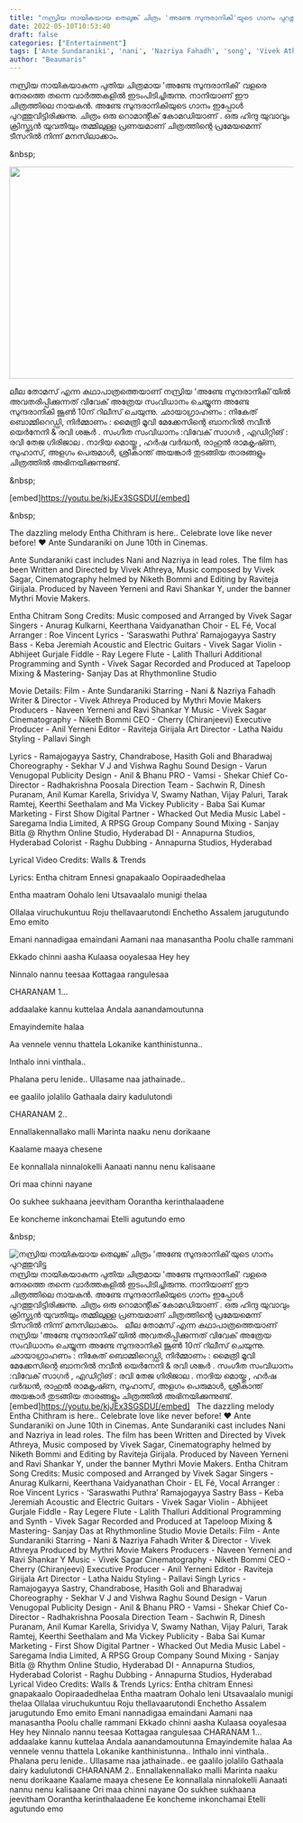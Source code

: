 ```yaml
---
title: "നസ്രിയ നായികയായ തെലുങ്ക് ചിത്രം 'അണ്ടേ സുന്ദരാനികി'യുടെ ഗാനം പുറത്തുവിട്ടു"
date: 2022-05-10T10:53:40
draft: false
categories: ["Entertainment"]
tags: ['Ante Sundaraniki', 'nani', 'Nazriya Fahadh', 'song', 'Vivek Athreya']
author: "Beaumaris"
---
```


നസ്രിയ നായികയാകുന്ന പുതിയ ചിത്രമായ 'അണ്ടേ സുന്ദരാനികി' വളരെ നേരത്തെ തന്നെ വാർത്തകളിൽ ഇടംപിടിച്ചിരുന്നു. നാനിയാണ് ഈ ചിത്രത്തിലെ നായകൻ. അണ്ടേ സുന്ദരാനികിയുടെ ഗാനം ഇപ്പോൾ പുറത്തുവിട്ടിരിക്കുന്നു. ചിത്രം ഒരു റൊമാന്റിക് കോമഡിയാണ് . ഒരു ഹിന്ദു യുവാവും ക്രിസ്ത്യൻ യുവതിയും തമ്മിലുള്ള പ്രണയമാണ് ചിത്രത്തിന്റെ പ്രമേയമെന്ന് ടീസറില്‍ നിന്ന് മനസിലാക്കാം.

&amp;nbsp;

<img class="size-full wp-image-333655 aligncenter" src="https://cdn.boolokam.com/articles/2022/05/vvddddd.jpg" alt="" width="600" height="376" />

ലീല തോമസ് എന്ന കഥാപാത്രത്തെയാണ് നസ്രിയ 'അണ്ടേ സുന്ദരാനികി'യില്‍ അവതരിപ്പിക്കുന്നത് വിവേക് അത്രേയ സംവിധാനം ചെയ്യുന്ന അണ്ടേ സുന്ദരാനികി ജൂൺ 10ന് റിലീസ് ചെയുന്നു. ഛായാഗ്രാഹണം : നികേത് ബൊമ്മിറെഡ്ഡി, നിർമ്മാണം : മൈത്രി മൂവി മേക്കേസിന്റെ ബാനറിൽ നവീൻ യെര്‍നേനി &amp; രവി ശങ്കർ . സംഗീത സംവിധാനം :വിവേക് സാഗർ , എഡിറ്റിങ് : രവി തേജ ഗിരിജാല . നാദിയ മൊയ്തു , ഹര്‍ഷ വര്‍ദ്ധൻ, രാഹുല്‍ രാമകൃഷ്‍ണ, സുഹാസ്, അളഗം പെരുമാള്‍, ശ്രീകാന്ത് അയങ്കാര്‍ തുടങ്ങിയ താരങ്ങളും ചിത്രത്തിൽ അഭിനയിക്കുന്നുണ്ട്.

&amp;nbsp;

[embed]https://youtu.be/kjJEx3SGSDU[/embed]

&amp;nbsp;

The dazzling melody Entha Chithram is here.. Celebrate love like never before! ♥️
Ante Sundaraniki on June 10th in Cinemas.

Ante Sundaraniki cast includes Nani and Nazriya in lead roles.
The film has been Written and Directed by Vivek Athreya, Music composed by Vivek Sagar, Cinematography helmed by Niketh Bommi and Editing by Raviteja Girijala.
Produced by Naveen Yerneni and Ravi Shankar Y, under the banner Mythri Movie Makers.

Entha Chitram Song Credits:
Music composed and Arranged by Vivek Sagar
Singers - Anurag Kulkarni, Keerthana Vaidyanathan
Choir - EL Fé, Vocal Arranger : Roe Vincent
Lyrics - ‘Saraswathi Puthra’ Ramajogayya Sastry
Bass - Keba Jeremiah
Acoustic and Electric Guitars - Vivek Sagar
Violin - Abhijeet Gurjale
Fiddle - Ray Legere
Flute - Lalith Thalluri
Additional Programming and Synth - Vivek Sagar
Recorded and Produced at Tapeloop
Mixing &amp; Mastering- Sanjay Das at Rhythmonline Studio

Movie Details:
Film - Ante Sundaraniki
Starring - Nani &amp; Nazriya Fahadh
Writer &amp; Director - Vivek Athreya
Produced by Mythri Movie Makers
Producers - Naveen Yerneni and Ravi Shankar Y
Music - Vivek Sagar
Cinematography - Niketh Bommi
CEO - Cherry (Chiranjeevi)
Executive Producer - Anil Yerneni
Editor - Raviteja Girijala
Art Director - Latha Naidu
Styling - Pallavi Singh

Lyrics - Ramajogayya Sastry, Chandrabose, Hasith Goli and Bharadwaj
Choreography - Sekhar V J and Vishwa Raghu
Sound Design - Varun Venugopal
Publicity Design - Anil &amp; Bhanu
PRO - Vamsi - Shekar
Chief Co-Director - Radhakrishna Poosala
Direction Team - Sachwin R, Dinesh Puranam, Anil Kumar Karella, Srividya V, Swamy Nathan, Vijay Paluri, Tarak Ramtej, Keerthi Seethalam and Ma Vickey
Publicity - Baba Sai Kumar
Marketing - First Show
Digital Partner - Whacked Out Media
Music Label - Saregama India Limited, A RPSG Group Company
Sound Mixing - Sanjay Bitla @ Rhythm Online Studio, Hyderabad
DI - Annapurna Studios, Hyderabad
Colorist - Raghu
Dubbing - Annapurna Studios, Hyderabad

Lyrical Video Credits:
Walls &amp; Trends

Lyrics:
Entha chitram
Ennesi gnapakaalo
Oopiraadedhelaa

Entha maatram
Oohalo leni
Utsavaalalo munigi thelaa

Ollalaa viruchukuntuu
Roju thellavaarutondi
Enchetho
Assalem jarugutundo
Emo emito

Emani nannadigaa emaindani
Aamani naa manasantha
Poolu challe rammani

Ekkado chinni aasha
Kulaasa ooyalesaa
Hey hey

Ninnalo nannu teesaa
Kottagaa rangulesaa

CHARANAM 1...

addaalake kannu kuttelaa
Andala aanandamoutunna

Emayindemite halaa

Aa vennele vennu thattela
Lokanike kanthinistunna..

Inthalo inni vinthala..

Phalana peru lenide..
Ullasame naa jathainade..

ee gaalilo jolalilo
Gathaala dairy kadulutondi

CHARANAM 2..

Ennallakennallako malli
Marinta naaku nenu dorikaane

Kaalame maaya chesene

Ee konnallala ninnalokelli
Aanaati nannu nenu kalisaane

Ori maa chinni nayane

Oo sukhee sukhaana jeevitham
Oorantha kerinthalaadene

Ee koncheme inkonchamai
Etelli agutundo emo

&amp;nbsp;


![നസ്രിയ നായികയായ തെലുങ്ക് ചിത്രം 'അണ്ടേ സുന്ദരാനികി'യുടെ ഗാനം പുറത്തുവിട്ടു](https://cdn.boolokam.com/articles/2022/05/vvddddd.jpg)നസ്രിയ നായികയാകുന്ന പുതിയ ചിത്രമായ 'അണ്ടേ സുന്ദരാനികി' വളരെ നേരത്തെ തന്നെ വാർത്തകളിൽ ഇടംപിടിച്ചിരുന്നു. നാനിയാണ് ഈ ചിത്രത്തിലെ നായകൻ. അണ്ടേ സുന്ദരാനികിയുടെ ഗാനം ഇപ്പോൾ പുറത്തുവിട്ടിരിക്കുന്നു. ചിത്രം ഒരു റൊമാന്റിക് കോമഡിയാണ് . ഒരു ഹിന്ദു യുവാവും ക്രിസ്ത്യൻ യുവതിയും തമ്മിലുള്ള പ്രണയമാണ് ചിത്രത്തിന്റെ പ്രമേയമെന്ന് ടീസറില്‍ നിന്ന് മനസിലാക്കാം. &nbsp; ലീല തോമസ് എന്ന കഥാപാത്രത്തെയാണ് നസ്രിയ 'അണ്ടേ സുന്ദരാനികി'യില്‍ അവതരിപ്പിക്കുന്നത് വിവേക് അത്രേയ സംവിധാനം ചെയ്യുന്ന അണ്ടേ സുന്ദരാനികി ജൂൺ 10ന് റിലീസ് ചെയുന്നു. ഛായാഗ്രാഹണം : നികേത് ബൊമ്മിറെഡ്ഡി, നിർമ്മാണം : മൈത്രി മൂവി മേക്കേസിന്റെ ബാനറിൽ നവീൻ യെര്‍നേനി & രവി ശങ്കർ . സംഗീത സംവിധാനം :വിവേക് സാഗർ , എഡിറ്റിങ് : രവി തേജ ഗിരിജാല . നാദിയ മൊയ്തു , ഹര്‍ഷ വര്‍ദ്ധൻ, രാഹുല്‍ രാമകൃഷ്‍ണ, സുഹാസ്, അളഗം പെരുമാള്‍, ശ്രീകാന്ത് അയങ്കാര്‍ തുടങ്ങിയ താരങ്ങളും ചിത്രത്തിൽ അഭിനയിക്കുന്നുണ്ട്. &nbsp; [embed]https://youtu.be/kjJEx3SGSDU[/embed] &nbsp; The dazzling melody Entha Chithram is here.. Celebrate love like never before! ♥️ Ante Sundaraniki on June 10th in Cinemas. Ante Sundaraniki cast includes Nani and Nazriya in lead roles. The film has been Written and Directed by Vivek Athreya, Music composed by Vivek Sagar, Cinematography helmed by Niketh Bommi and Editing by Raviteja Girijala. Produced by Naveen Yerneni and Ravi Shankar Y, under the banner Mythri Movie Makers. Entha Chitram Song Credits: Music composed and Arranged by Vivek Sagar Singers - Anurag Kulkarni, Keerthana Vaidyanathan Choir - EL Fé, Vocal Arranger : Roe Vincent Lyrics - ‘Saraswathi Puthra’ Ramajogayya Sastry Bass - Keba Jeremiah Acoustic and Electric Guitars - Vivek Sagar Violin - Abhijeet Gurjale Fiddle - Ray Legere Flute - Lalith Thalluri Additional Programming and Synth - Vivek Sagar Recorded and Produced at Tapeloop Mixing & Mastering- Sanjay Das at Rhythmonline Studio Movie Details: Film - Ante Sundaraniki Starring - Nani & Nazriya Fahadh Writer & Director - Vivek Athreya Produced by Mythri Movie Makers Producers - Naveen Yerneni and Ravi Shankar Y Music - Vivek Sagar Cinematography - Niketh Bommi CEO - Cherry (Chiranjeevi) Executive Producer - Anil Yerneni Editor - Raviteja Girijala Art Director - Latha Naidu Styling - Pallavi Singh Lyrics - Ramajogayya Sastry, Chandrabose, Hasith Goli and Bharadwaj Choreography - Sekhar V J and Vishwa Raghu Sound Design - Varun Venugopal Publicity Design - Anil & Bhanu PRO - Vamsi - Shekar Chief Co-Director - Radhakrishna Poosala Direction Team - Sachwin R, Dinesh Puranam, Anil Kumar Karella, Srividya V, Swamy Nathan, Vijay Paluri, Tarak Ramtej, Keerthi Seethalam and Ma Vickey Publicity - Baba Sai Kumar Marketing - First Show Digital Partner - Whacked Out Media Music Label - Saregama India Limited, A RPSG Group Company Sound Mixing - Sanjay Bitla @ Rhythm Online Studio, Hyderabad DI - Annapurna Studios, Hyderabad Colorist - Raghu Dubbing - Annapurna Studios, Hyderabad Lyrical Video Credits: Walls & Trends Lyrics: Entha chitram Ennesi gnapakaalo Oopiraadedhelaa Entha maatram Oohalo leni Utsavaalalo munigi thelaa Ollalaa viruchukuntuu Roju thellavaarutondi Enchetho Assalem jarugutundo Emo emito Emani nannadigaa emaindani Aamani naa manasantha Poolu challe rammani Ekkado chinni aasha Kulaasa ooyalesaa Hey hey Ninnalo nannu teesaa Kottagaa rangulesaa CHARANAM 1... addaalake kannu kuttelaa Andala aanandamoutunna Emayindemite halaa Aa vennele vennu thattela Lokanike kanthinistunna.. Inthalo inni vinthala.. Phalana peru lenide.. Ullasame naa jathainade.. ee gaalilo jolalilo Gathaala dairy kadulutondi CHARANAM 2.. Ennallakennallako malli Marinta naaku nenu dorikaane Kaalame maaya chesene Ee konnallala ninnalokelli Aanaati nannu nenu kalisaane Ori maa chinni nayane Oo sukhee sukhaana jeevitham Oorantha kerinthalaadene Ee koncheme inkonchamai Etelli agutundo emo &nbsp;
